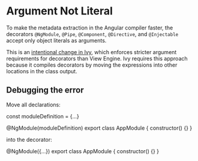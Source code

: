 # Argument Not Literal

To make the metadata extraction in the Angular compiler faster, the decorators `@NgModule`, `@Pipe`, `@Component`, `@Directive`, and `@Injectable` accept only object literals as arguments.

This is an [intentional change in Ivy](https://github.com/angular/angular/issues/30840#issuecomment-498869540), which enforces stricter argument requirements for decorators than View Engine.
Ivy requires this approach because it compiles decorators by moving the expressions into other locations in the class output.

## Debugging the error

Move all declarations:

<docs-code language="typescript">

const moduleDefinition = {&hellip;}

@NgModule(moduleDefinition)
export class AppModule {
    constructor() {}
}

</docs-code>

into the decorator:

<docs-code language="typescript">

@NgModule({&hellip;})
export class AppModule {
    constructor() {}
}

</docs-code>
